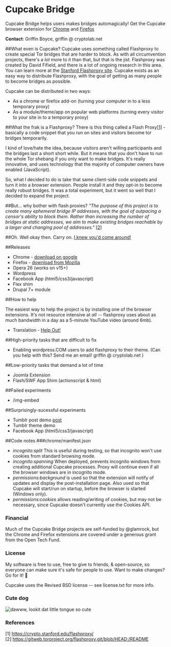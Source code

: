 Cupcake Bridge
===========

Cupcake Bridge helps users makes bridges automagically!
Get the Cupcake browser extension for [Chrome](https://chrome.google.com/webstore/detail/cupcake/dajjbehmbnbppjkcnpdkaniapgdppdnc) and [Firefox](https://addons.mozilla.org/en-us/firefox/addon/cupcakebridge/)

**Contact**: Griffin Boyce, griffin @ cryptolab.net

##What even is Cupcake?
Cupcake uses something called Flashproxy to create special Tor bridges that are harder to block. As with all circumvention projects, there's a *lot* more to it than that, but that is the jist. Flashproxy was created by David Fifield, and there is a lot of ongoing research in this area.  You can learn more at the <a href="http://crypto.stanford.edu/flashproxy">Stanford Flashproxy site</a>.  Cupcake exists as an easy way to distribute Flashproxy, with the goal of getting as many people to become bridges as possible.

Cupcake can be distributed in two ways:
* As a chrome or firefox add-on (turning your computer in to a less temporary proxy)
* As a module/theme/app on popular web platforms (turning every visitor to your site in to a temporary proxy)



##What the frak is a Flashproxy?
There is this thing called a Flash Proxy[[1](https://crypto.stanford.edu/flashproxy/)] - basically a code snippet that you run on sites and visitors become tor bridges temporarily.

I kind of love/hate the idea, because visitors aren't willing participants and the bridges last a short short while. But it means that you don't have to run the whole Tor shebang if you only want to make bridges. It's really innovative, and uses technology that the majority of computer owners have enabled (JavaScript).

So, what I decided to do is take that same client-side code snippets and turn it into a browser extension. People install it and they opt-in to become really robust bridges. It was a total experiment, but it went so well that I decided to expand the project.

##But... why bother with flash proxies?
*"The purpose of this project is to create many ephemeral bridge IP
addresses, with the goal of outpacing a censor's ability to block them.
Rather than increasing the number of bridges at static addresses, we aim
to make existing bridges reachable by a larger and changing pool of
addresses."* [[2](https://gitweb.torproject.org/flashproxy.git/blob/HEAD:/README)]

##Oh. Well okay then. Carry on.
[I knew you'd come around!](https://www.youtube.com/watch?v=HrlSkcHQnwI)

##Releases
* Chrome - [download on google](https://chrome.google.com/webstore/detail/cupcake/dajjbehmbnbppjkcnpdkaniapgdppdnc)
* Firefox - [download from Mozilla](https://addons.mozilla.org/en-us/firefox/addon/cupcakebridge/)
* Opera 26 (works on v15+)
* Wordpress
* Facebook App (html5/css3/javascript)
* Flex shim
* Drupal 7+ module

##How to help

The easiest way to help the project is by installing one of the browser extensions.  It's not resource intensive at *all* -- flashproxy uses about as much bandwidth in a day as a 5-minute YouTube video (around 6mb).

* Translation - [Help Out!](https://www.transifex.com/projects/p/cupcake/)

##High-priority tasks that are difficult to fix
* Enabling wordpress.COM users to add flashproxy to their theme. (Can you help with this? Send me an email! griffin @ cryptolab.net )

##Low-priority tasks that demand a lot of time
* Joomla Extension
* Flash/SWF App Shim (actionscript & html)

##Failed experiments
* /img-embed

##Surprisingly-sucessful experiments
* Tumblr post demo [post](http://newhopegriffin.tumblr.com/post/47018950850/le-demo)
* Tumblr theme demo
* Facebook App (html5/css3/javascript)

##Code notes
###chrome/manifest.json
- *incognito:split* This is useful during testing, so that incognito won't use cookies from standard browsing mode.  
- *incognito:spanning* When deployed, prevents incognito windows from creating additional Cupcake processes. Proxy will continue even if all the browser windows are in incognito mode.  
- *permissions:background* is used so that the extension will notify of updates and display the post-installation page. Also used so that Cupcake will start/run on startup, before the browser is started (Windows only).
- *permissions:cookies* allows reading/writing of cookies, but may not be necessary, since Cupcake doesn't currently use the Cookies API.  

### Financial
Much of the Cupcake Bridge projects are self-funded by @glamrock, but the Chrome and Firefox extensions are covered under a generous grant from the Open Tech Fund.

### License
My software is free to use, free to give to friends, & open-source, so everyone can make sure it's safe for people to use. Want to make changes? Go for it! :dog:

Cupcake uses the Revised BSD license -- see license.txt for more info.

### Cute dog
![dawww, lookit dat little tongue so cute](http://i.imgur.com/JYO9P6j.jpg)

### References
[1] https://crypto.stanford.edu/flashproxy/  
[2] https://gitweb.torproject.org/flashproxy.git/blob/HEAD:/README
